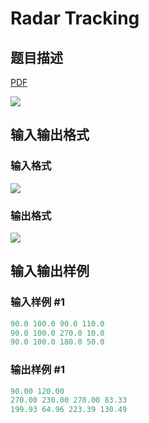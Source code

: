 # Radar Tracking

## 题目描述

[problemUrl]: https://uva.onlinejudge.org/index.php?option=com_onlinejudge&Itemid=8&category=10&page=show_problem&problem=790

[PDF](https://uva.onlinejudge.org/external/8/p849.pdf)

![](https://cdn.luogu.com.cn/upload/vjudge_pic/UVA849/503ad872fba42dd1f6d39db07884087cbf082d86.png)

## 输入输出格式

### 输入格式

![](https://cdn.luogu.com.cn/upload/vjudge_pic/UVA849/c3bd973a32a6c80dad8dbab5dace6cff6d9475df.png)

### 输出格式

![](https://cdn.luogu.com.cn/upload/vjudge_pic/UVA849/c49f4db75d495cd1063d5f401ab992cafd91047a.png)

## 输入输出样例

### 输入样例 #1

```cpp
90.0 100.0 90.0 110.0
90.0 100.0 270.0 10.0
90.0 100.0 180.0 50.0
```


### 输出样例 #1

```cpp
90.00 120.00
270.00 230.00 270.00 83.33
199.93 64.96 223.39 130.49
```


